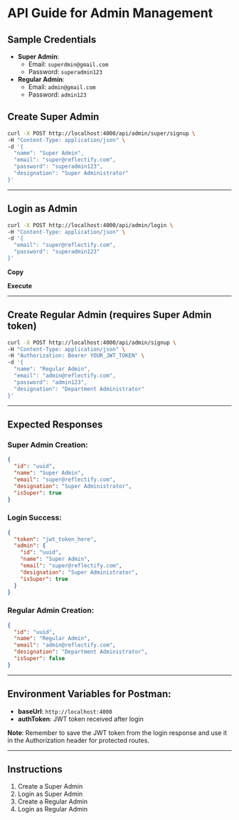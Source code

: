 # API Guide for Admin Management

## Sample Credentials
- **Super Admin**:
  - Email: `superdmin@gmail.com`
  - Password: `superadmin123`
- **Regular Admin**:
  - Email: `admin@gmail.com`
  - Password: `admin123`

## Create Super Admin
```bash
curl -X POST http://localhost:4000/api/admin/super/signup \
-H "Content-Type: application/json" \
-d '{
  "name": "Super Admin",
  "email": "super@reflectify.com",
  "password": "superadmin123",
  "designation": "Super Administrator"
}'
```


---

## Login as Admin
```bash
curl -X POST http://localhost:4000/api/admin/login \
-H "Content-Type: application/json" \
-d '{
  "email": "super@reflectify.com",
  "password": "superadmin123"
}'
```

**Copy**

**Execute**

---

## Create Regular Admin (requires Super Admin token)
```bash
curl -X POST http://localhost:4000/api/admin/signup \
-H "Content-Type: application/json" \
-H "Authorization: Bearer YOUR_JWT_TOKEN" \
-d '{
  "name": "Regular Admin",
  "email": "admin@reflectify.com",
  "password": "admin123",
  "designation": "Department Administrator"
}'
```


---

## Expected Responses

### Super Admin Creation:
```json
{
  "id": "uuid",
  "name": "Super Admin",
  "email": "super@reflectify.com",
  "designation": "Super Administrator",
  "isSuper": true
}
```


### Login Success:
```json
{
  "token": "jwt_token_here",
  "admin": {
    "id": "uuid",
    "name": "Super Admin",
    "email": "super@reflectify.com",
    "designation": "Super Administrator",
    "isSuper": true
  }
}
```


### Regular Admin Creation:
```json
{
  "id": "uuid",
  "name": "Regular Admin",
  "email": "admin@reflectify.com",
  "designation": "Department Administrator",
  "isSuper": false
}
```


---

## Environment Variables for Postman:

- **baseUrl**: `http://localhost:4000`
- **authToken**: JWT token received after login

**Note**: Remember to save the JWT token from the login response and use it in the Authorization header for protected routes.

---
## Instructions 
1. Create a Super Admin
2. Login as Super Admin
3. Create a Regular Admin
4. Login as Regular Admin